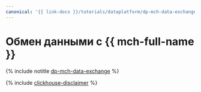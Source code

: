```yaml
---
canonical: '{{ link-docs }}/tutorials/dataplatform/dp-mch-data-exchange'
---
```


# Обмен данными с {{ mch-full-name }}

{% include notitle [dp-mch-data-exchange](../../_tutorials/dataplatform/dp-mch-data-exchange.md) %}

{% include [clickhouse-disclaimer](../../_includes/clickhouse-disclaimer.md) %}
